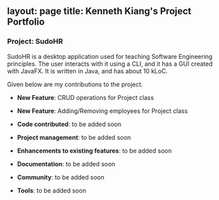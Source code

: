 layout: page
title: Kenneth Kiang's Project Portfolio
---

### Project: SudoHR

SudoHR is a desktop application used for teaching Software Engineering principles. The user interacts with it using a CLI, and it has a GUI created with JavaFX. It is written in Java, and has about 10 kLoC.

Given below are my contributions to the project.

* **New Feature**: CRUD operations for Project class

* **New Feature**: Adding/Removing employees for Project class

* **Code contributed**: to be added soon

* **Project management**: to be added soon

* **Enhancements to existing features**: to be added soon

* **Documentation**: to be added soon

* **Community**: to be added soon

* **Tools**: to be added soon
